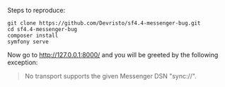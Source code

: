 Steps to reproduce:

```shell script
git clone https://github.com/Devristo/sf4.4-messenger-bug.git
cd sf4.4-messenger-bug
composer install
symfony serve
``` 

Now go to http://127.0.0.1:8000/ and you will be greeted by the following exception:

> No transport supports the given Messenger DSN "sync://".
